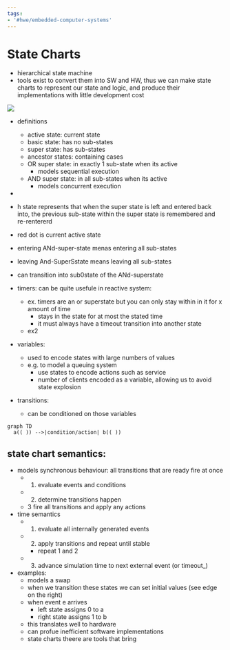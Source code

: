 ```yaml
---
tags:
- '#hwe/embedded-computer-systems'
---
```


# State Charts

- hierarchical state machine
- tools exist to convert them into SW and HW, thus we can make state charts to represent our state and logic, and produce their implementations with little development cost

![](Pasted%20image%2020240415121931.png)

- definitions

  - active state: current state
  - basic state: has no sub-states
  - super state: has sub-states
  - ancestor states: containing cases
  - OR super state: in exactly 1 sub-state when its active
    - models sequential execution
  - AND super state: in all sub-states when its active
    - models concurrent execution

-

- h state represents that when the super state is left and entered back into, the previous sub-state within the super state is remembered and re-rentererd

- red dot is current active state

- entering ANd-super-state menas entering all sub-states

- leaving And-SuperSstate means leaving all sub-states

- can transition into sub0state of the ANd-superstate

- timers: can be quite usefule in reactive system:

  - ex. timers are an or superstate but you can only stay within in it for x amount of time
    - stays in the state for at most the stated time
    - it must always have a timeout transition into another state
  - ex2

- variables:

  - used to encode states with large numbers of values
  - e.g. to model a queuing system
    - use states to encode actions such as service
    - number of clients encoded as a variable, allowing us to avoid state explosion

- transitions:

  - can be conditioned on those variables

```mermaid
graph TD
  a(( )) -->|condition/action| b(( ))
```

## state chart semantics:

- models synchronous behaviour: all transitions that are ready fire at once
  - 1. evaluate events and conditions
  - 2. determine transitions happen
  - 3 fire all transitions and apply any actions
- time semantics
  - 1. evaluate all internally generated events
  - 2. apply transitions and repeat until stable
    - repeat 1 and 2
  - 3. advance simulation time to next external event (or timeout\_)
- examples:
  - models a swap
  - when we transition these states we can set initial values (see edge on the right)
  - when event e arrives
    - left state assigns 0 to a
    - right state assigns 1 to b
  - this translates well to hardware
  - can profue inefficient software implementations
  - state charts theere are tools that bring